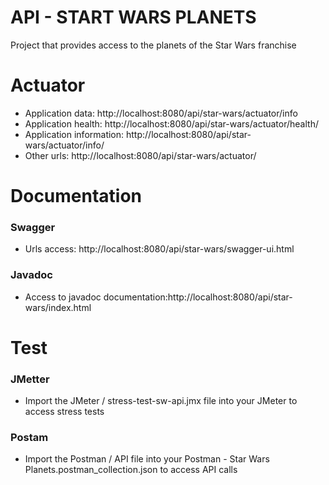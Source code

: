 # API - START WARS PLANETS

Project that provides access to the planets of the Star Wars franchise

# Actuator
- Application data: http://localhost:8080/api/star-wars/actuator/info
- Application health: http://localhost:8080/api/star-wars/actuator/health/ 
- Application information: http://localhost:8080/api/star-wars/actuator/info/ 
- Other urls: http://localhost:8080/api/star-wars/actuator/


# Documentation
### Swagger
- Urls access: http://localhost:8080/api/star-wars/swagger-ui.html
### Javadoc
- Access to javadoc documentation:http://localhost:8080/api/star-wars/index.html


# Test
### JMetter
- Import the JMeter / stress-test-sw-api.jmx file into your JMeter to access stress tests
### Postam
- Import the Postman / API file into your Postman - Star Wars Planets.postman_collection.json to access API calls
